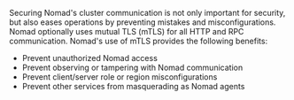 Securing Nomad's cluster communication is not only important for security, but
also eases operations by preventing mistakes and misconfigurations. Nomad
optionally uses mutual TLS (mTLS) for all HTTP and RPC communication. Nomad's
use of mTLS provides the following benefits:

- Prevent unauthorized Nomad access
- Prevent observing or tampering with Nomad communication
- Prevent client/server role or region misconfigurations
- Prevent other services from masquerading as Nomad agents
